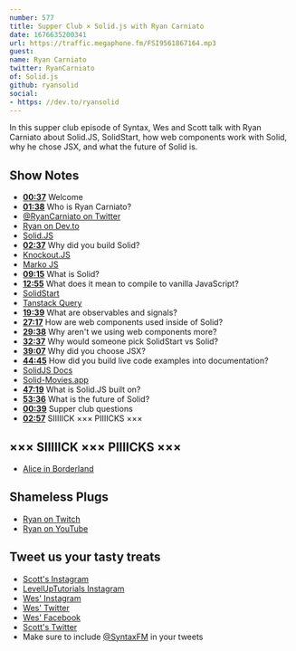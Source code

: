 ```yaml
---
number: 577
title: Supper Club × Solid.js with Ryan Carniato
date: 1676635200341
url: https://traffic.megaphone.fm/FSI9561867164.mp3
guest: 
name: Ryan Carniato
twitter: RyanCarniato
of: Solid.js
github: ryansolid
social: 
- https: //dev.to/ryansolid
---
```


In this supper club episode of Syntax, Wes and Scott talk with Ryan Carniato about Solid.JS, SolidStart, how web components work with Solid, why he chose JSX, and what the future of Solid is.

## Show Notes

- **[00:37](#t=00:37)** Welcome
- **[01:38](#t=01:38)** Who is Ryan Carniato?
- [@RyanCarniato on Twitter](https://twitter.com/RyanCarniato)
- [Ryan on Dev.to](https://dev.to/ryansolid)
- [Solid.JS](https://www.solidjs.com)
- **[02:37](#t=02:37)** Why did you build Solid?
- [Knockout.JS](https://knockoutjs.com)
- [Marko JS](https://markojs.com)
- **[09:15](#t=09:15)** What is Solid?
- **[12:55](#t=12:55)** What does it mean to compile to vanilla JavaScript?
- [SolidStart](https://start.solidjs.com)
- [Tanstack Query](https://tanstack.com/query/latest)
- **[19:39](#t=19:39)** What are observables and signals?
- **[27:17](#t=27:17)** How are web components used inside of Solid?
- **[29:38](#t=29:38)** Why aren't we using web components more?
- **[32:37](#t=32:37)** Why would someone pick SolidStart vs Solid?
- **[39:07](#t=39:07)** Why did you choose JSX?
- **[44:45](#t=44:45)** How did you build live code examples into documentation?
- [SolidJS Docs](https://docs.solidjs.com)
- [Solid-Movies.app](https://solid-movies.app)
- **[47:19](#t=47:19)** What is Solid.JS built on?
- **[53:36](#t=53:36)** What is the future of Solid?
- **[00:39](#t=00:39)** Supper club questions
- **[02:57](#t=02:57)** SIIIIICK ××× PIIIICKS ×××

## ××× SIIIIICK ××× PIIIICKS ×××

- [Alice in Borderland](https://www.netflix.com/ca/title/80200575)

## Shameless Plugs

- [Ryan on Twitch](https://www.twitch.tv/ryansolid)
- [Ryan on YouTube](https://www.youtube.com/@ryansolid)

## Tweet us your tasty treats

- [Scott's Instagram](https://www.instagram.com/stolinski/)
- [LevelUpTutorials Instagram](https://www.instagram.com/LevelUpTutorials/)
- [Wes' Instagram](https://www.instagram.com/wesbos/)
- [Wes' Twitter](https://twitter.com/wesbos)
- [Wes' Facebook](https://www.facebook.com/wesbos.developer)
- [Scott's Twitter](https://twitter.com/stolinski)
- Make sure to include [@SyntaxFM](https://twitter.com/SyntaxFM) in your tweets
